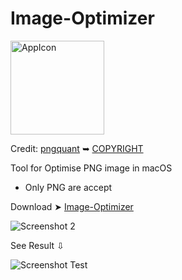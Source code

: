 # Image-Optimizer
<img width="150" alt="AppIcon" src="https://user-images.githubusercontent.com/6248794/206289968-31ffb2a4-2d02-40c5-b1d7-e1b6f854c76e.png">


Credit: [pngquant](https://pngquant.org/) ➥ [COPYRIGHT](https://github.com/kornelski/pngquant/blob/main/COPYRIGHT)



Tool for Optimise PNG image in macOS
- Only PNG are accept

Download ➤ [Image-Optimizer](https://github.com/chris1111/Image-Optimizer/raw/Master/Image-Optimizer.zip)

![Screenshot 2](https://user-images.githubusercontent.com/6248794/206431464-817d3d55-357a-4863-b493-d30da4da3e82.png)

See Result ⇩

![Screenshot Test](https://user-images.githubusercontent.com/6248794/206287760-3e56b80e-a486-42fb-8a21-31d6aa7a0f87.png)

